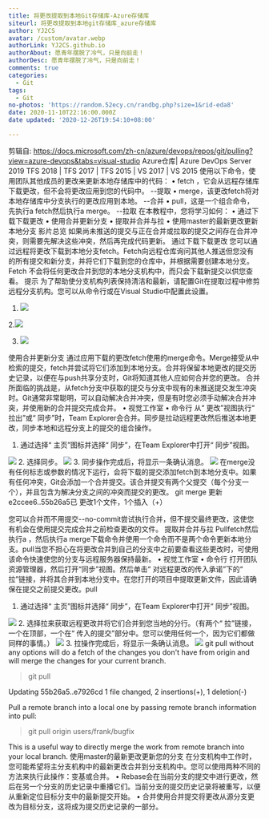 ```yaml
---
title: 将更改提取到本地Git存储库-Azure存储库
siteurl: 将更改提取到本地git存储库_azure存储库
author: YJ2CS
avatar: /custom/avatar.webp
authorLink: YJ2CS.github.io
authorAbout: 愿青年摆脱了冷气，只是向前走！
authorDesc: 愿青年摆脱了冷气，只是向前走！
comments: true
categories:
  - Git
tags:
  - Git
no-photos: 'https://random.52ecy.cn/randbg.php?size=1&rid-eda8'
date: 2020-11-10T22:16:00.000Z
date updated: '2020-12-26T19:54:10+08:00'

---
```


剪辑自: <https://docs.microsoft.com/zh-cn/azure/devops/repos/git/pulling?view=azure-devops&tabs=visual-studio>
Azure仓库| Azure DevOps Server 2019 TFS 2018 | TFS 2017 | TFS 2015 | VS 2017 | VS 2015
使用以下命令，使用团队其他成员的更改来更新本地存储库中的代码：
• fetch ，它会从远程存储库下载更改，但不会将更改应用到您的代码中。 --提取
• merge，该更改fetch将对本地存储库中分支执行的更改应用到本地。  --合并
• pull，这是一个组合命令，先执行a fetch然后执行a merge。  --拉取
在本教程中，您将学习如何：
• 通过下载下载更改
• 使用合并更新分支
• 提取并合并与拉
• 使用master的最新更改更新本地分支
影片总览
如果尚未推送的提交与正在合并或拉取的提交之间存在合并冲突，则需要先解决这些冲突，然后再完成代码更新。
通过下载下载更改
您可以通过远程将更改下载到本地分支fetch。Fetch向远程仓库询问其他人推送但您没有的所有提交和新分支，并将它们下载到您的仓库中，并根据需要创建本地分支。
Fetch 不会将任何更改合并到您的本地分支机构中，而只会下载新提交以供您查看。
提示
为了帮助使分支机构列表保持清洁和最新，请配置Git在提取过程中修剪远程分支机构。您可以从命令行或在Visual Studio中配置此设置。

1. ![](57ed7e49.png)

2.![](163e7539.png)

3. ![](460c6dc7.png)

使用合并更新分支
通过应用下载的更改fetch使用的merge命令。Merge接受从中检索的提交，fetch并尝试将它们添加到本地分支。合并将保留本地更改的提交历史记录，以便在与push共享分支时，Git将知道其他人应如何合并您的更改。
合并所面临的挑战是，从fetch分支中获取的提交与分支中现有的未推送提交发生冲突时。Git通常非常聪明，可以自动解决合并冲突，但是有时您必须手动解决合并冲突，并使用新的合并提交完成合并。
• 视觉工作室
• 命令行
从“ 更改”视图执行“ 拉出”或“ 同步”时，Team Explorer会合并。同步是拉动远程更改然后推送本地更改，同步本地和远程分支上的提交的组合操作。

1. 通过选择“ 主页”图标并选择“ 同步”，在Team Explorer中打开“ 同步”视图。

![](31ebaa4b.png)
2. 选择同步。
![](275e3f86.png)
3. 同步操作完成后，将显示一条确认消息。
![](475b1c3e.png)
在merge没有任何标志或参数的情况下运行，会将下载的提交添加fetch到本地分支中。如果有任何冲突，Git会添加一个合并提交。该合并提交有两个父提交（每个分支一个），并且包含为解决分支之间的冲突而提交的更改。
git merge
更新e2ccee6..55b26a5已
更改1个文件，1个插入（+）

您可以合并而不用提交--no-commit尝试执行合并，但不提交最终更改，这使您有机会在使用提交完成合并之前检查更改的文件。
提取并合并与拉
Pullfetch然后执行a ，然后执行a merge下载命令并使用一个命令而不是两个命令更新本地分支。pull当您不担心在将更改合并到自己的分支中之前要查看这些更改时，可使用该命令快速使您的分支与远程服务器保持最新。
• 视觉工作室
• 命令行
打开团队资源管理器，然后打开“同步”视图。然后单击“ 对远程更改的传入承诺”下的“ 拉”链接，并将其合并到本地分支中。在您打开的项目中提取更新文件，因此请确保在提交之前提交更改。pull

1. 通过选择“ 主页”图标并选择“ 同步”，在Team Explorer中打开“ 同步”视图。

![](c24e90e5.png)
2. 选择拉来获取远程更改并将它们合并到您当地的分行。（有两个“ 拉”链接，一个在顶部，一个在“ 传入的提交”部分中。您可以使用任何一个，因为它们都做同样的事情。）
![](2b44af0e.png)
3. 拉操作完成后，将显示一条确认消息。
![](2c2c1a9a.png)
git pull without any options will do a fetch of the changes you don't have from origin and will merge the changes for your current branch.

> git pull

Updating 55b26a5..e7926cd
1 file changed, 2 insertions(+), 1 deletion(-)

Pull a remote branch into a local one by passing remote branch information into pull:

> git pull origin users/frank/bugfix

This is a useful way to directly merge the work from remote branch into your local branch.
使用master的最新更改更新您的分支
在分支机构中工作时，您可能希望将主分支机构中的最新更改合并到分支机构中。您可以使用两种不同的方法来执行此操作：变基或合并。
• Rebase会在当前分支的提交中进行更改，然后在另一个分支的历史记录中重播它们。当前分支的提交历史记录将被重写，以便从重新定位目标分支中的最新提交开始。
• 合并使用合并提交将更改从源分支更改为目标分支，这将成为提交历史记录的一部分。
